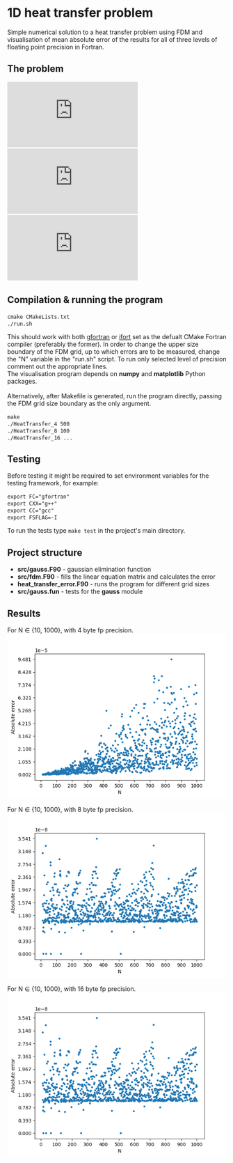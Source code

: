 # 1D heat transfer problem
Simple numerical solution to a heat transfer problem using FDM and visualisation of mean absolute error of the results for all of three levels of floating point precision in Fortran.

## The problem
![equation](http://latex.codecogs.com/gif.latex?-k%5Cfrac%7Bd%5E%7B2%7Du%7D%7Bdx%5E%7B2%7D%7D%3D0)<br />
![equation](http://latex.codecogs.com/gif.latex?u%280%29%3D0)<br />
![equation](http://latex.codecogs.com/gif.latex?u%281%29%3D1)<br />

## Compilation & running the program
```
cmake CMakeLists.txt
./run.sh
```
This should work with both [gfortran](https://gcc.gnu.org/wiki/GFortran) or [ifort](https://software.intel.com/en-us/fortran-compilers) set as the defualt CMake Fortran compiler (preferably the former). In order to change the upper size boundary of the FDM grid, up to which errors are to be measured, change the "N" variable in the "run.sh" script. To run only selected level of precision comment out the appropriate lines.<br />
The visualisation program depends on **numpy** and **matplotlib** Python packages. <br />
<br />
Alternatively, after Makefile is generated, run the program directly, passing the FDM grid size boundary as the only argument.
```
make
./HeatTransfer_4 500
./HeatTransfer_8 100
./HeatTransfer_16 ...
```

## Testing
Before testing it might be required to set environment variables for the testing framework, for example:
```
export FC="gfortran"
export CXX="g++"
export CC="gcc"
export FSFLAG=-I
```
To run the tests type `make test` in the project's main directory.

## Project structure
* **src/gauss.F90** - gaussian elimination function
* **src/fdm.F90** - fills the linear equation matrix and calculates the error
* **heat_transfer_error.F90** - runs the program for different grid sizes
* **src/gauss.fun** - tests for the **gauss** module

## Results
For N ∈ {10, 1000}, with 4 byte fp precision.<br />
![4byte](https://github.com/kasprzyckit/heat-transfer-fortran/blob/master/results/4b_1000.png)

For N ∈ {10, 1000}, with 8 byte fp precision.<br />
![8byte](https://github.com/kasprzyckit/heat-transfer-fortran/blob/master/results/8b_1000.png)

For N ∈ {10, 1000}, with 16 byte fp precision.<br />
![16byte](https://github.com/kasprzyckit/heat-transfer-fortran/blob/master/results/16b_1000.png)
